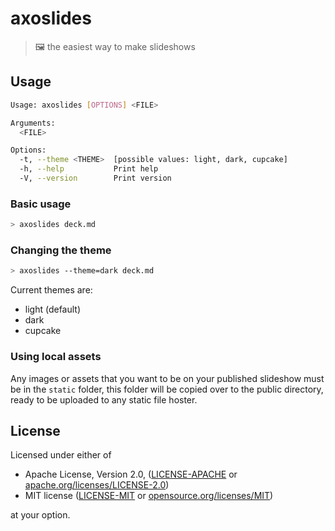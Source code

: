 # axoslides

> 🖼 the easiest way to make slideshows

## Usage

```sh
Usage: axoslides [OPTIONS] <FILE>

Arguments:
  <FILE>

Options:
  -t, --theme <THEME>  [possible values: light, dark, cupcake]
  -h, --help           Print help
  -V, --version        Print version
```

### Basic usage

```sh
> axoslides deck.md
```

### Changing the theme

```sh
> axoslides --theme=dark deck.md
```

Current themes are:

- light (default)
- dark
- cupcake

### Using local assets

Any images or assets that you want to be on your published slideshow must be in the `static` folder, this folder will be copied over to the public directory, ready to be uploaded to any static file hoster.

## License

Licensed under either of

- Apache License, Version 2.0, ([LICENSE-APACHE](LICENSE-APACHE) or [apache.org/licenses/LICENSE-2.0](https://www.apache.org/licenses/LICENSE-2.0))
- MIT license ([LICENSE-MIT](LICENSE-MIT) or [opensource.org/licenses/MIT](https://opensource.org/licenses/MIT))

at your option.
